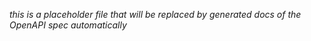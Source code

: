 _this is a placeholder file that will be replaced by generated docs of the OpenAPI spec automatically_